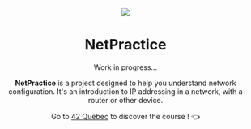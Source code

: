 <p align="center">
  <img src="https://github.com/LaOuede/42-project-badges/blob/main/badges/netpracticee.png" />
</p>

<h1 align=center>NetPractice</h1>

<p align=center>
Work in progress...
</p>

<div align=center>
  
<b>NetPractice</b> is a project designed to help you understand network configuration.
It's an introduction to IP addressing in a network, with a router or other device.
</div>


<div align="center">
  
Go to [42 Québec](https://42quebec.com/) to discover the course ! 👈
</div>

